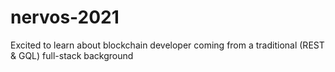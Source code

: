# nervos-2021
Excited to learn about blockchain developer coming from a traditional (REST &amp; GQL) full-stack background
